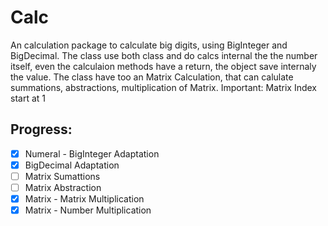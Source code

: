 # Calc

An calculation package to calculate big digits, using BigInteger and BigDecimal.
The class use both class and do calcs internal the the number itself, even the calculaion methods have a return, the object save internaly the value.
The class have too an Matrix Calculation, that can calulate summations, abstractions, multiplication of Matrix.
Important: Matrix Index start at 1

## Progress:
- [x] Numeral - BigInteger Adaptation
- [x] BigDecimal Adaptation
- [ ] Matrix Sumattions
- [ ] Matrix Abstraction
- [x] Matrix - Matrix Multiplication
- [x] Matrix - Number Multiplication
